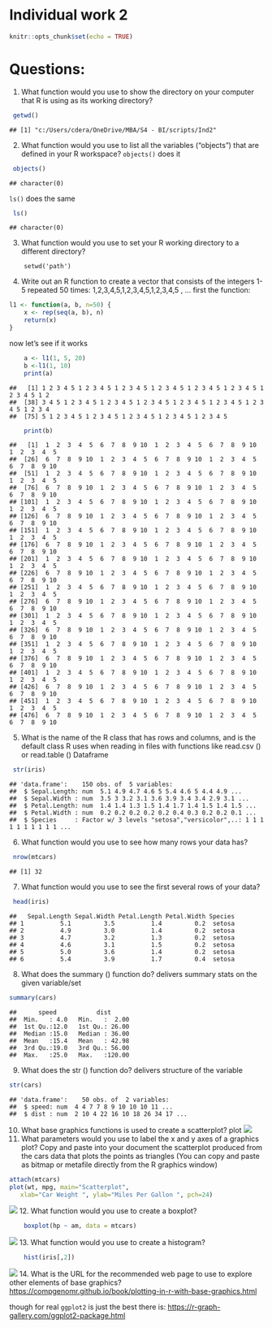 Individual work 2
================

``` r
knitr::opts_chunk$set(echo = TRUE)
```

# Questions:

1.  What function would you use to show the directory on your computer
    that R is using as its working directory?

``` r
 getwd()
```

    ## [1] "c:/Users/cdera/OneDrive/MBA/S4 - BI/scripts/Ind2"

2.  What function would you use to list all the variables (“objects”)
    that are defined in your R workspace? `objects()` does it

``` r
 objects()
```

    ## character(0)

`ls()` does the same

``` r
 ls()
```

    ## character(0)

3.  What function would you use to set your R working directory to a
    different directory?

<!-- -->

        setwd('path')

4.  Write out an R function to create a vector that consists of the
    integers 1-5 repeated 50 times: 1,2,3,4,5,1,2,3,4,5,1,2,3,4,5 , …
    first the function:

``` r
l1 <- function(a, b, n=50) {
    x <- rep(seq(a, b), n)
    return(x)
}
```

now let’s see if it works

``` r
    a <- l1(1, 5, 20)
    b <-l1(1, 10)
    print(a)
```

    ##   [1] 1 2 3 4 5 1 2 3 4 5 1 2 3 4 5 1 2 3 4 5 1 2 3 4 5 1 2 3 4 5 1 2 3 4 5 1 2
    ##  [38] 3 4 5 1 2 3 4 5 1 2 3 4 5 1 2 3 4 5 1 2 3 4 5 1 2 3 4 5 1 2 3 4 5 1 2 3 4
    ##  [75] 5 1 2 3 4 5 1 2 3 4 5 1 2 3 4 5 1 2 3 4 5 1 2 3 4 5

``` r
    print(b)
```

    ##   [1]  1  2  3  4  5  6  7  8  9 10  1  2  3  4  5  6  7  8  9 10  1  2  3  4  5
    ##  [26]  6  7  8  9 10  1  2  3  4  5  6  7  8  9 10  1  2  3  4  5  6  7  8  9 10
    ##  [51]  1  2  3  4  5  6  7  8  9 10  1  2  3  4  5  6  7  8  9 10  1  2  3  4  5
    ##  [76]  6  7  8  9 10  1  2  3  4  5  6  7  8  9 10  1  2  3  4  5  6  7  8  9 10
    ## [101]  1  2  3  4  5  6  7  8  9 10  1  2  3  4  5  6  7  8  9 10  1  2  3  4  5
    ## [126]  6  7  8  9 10  1  2  3  4  5  6  7  8  9 10  1  2  3  4  5  6  7  8  9 10
    ## [151]  1  2  3  4  5  6  7  8  9 10  1  2  3  4  5  6  7  8  9 10  1  2  3  4  5
    ## [176]  6  7  8  9 10  1  2  3  4  5  6  7  8  9 10  1  2  3  4  5  6  7  8  9 10
    ## [201]  1  2  3  4  5  6  7  8  9 10  1  2  3  4  5  6  7  8  9 10  1  2  3  4  5
    ## [226]  6  7  8  9 10  1  2  3  4  5  6  7  8  9 10  1  2  3  4  5  6  7  8  9 10
    ## [251]  1  2  3  4  5  6  7  8  9 10  1  2  3  4  5  6  7  8  9 10  1  2  3  4  5
    ## [276]  6  7  8  9 10  1  2  3  4  5  6  7  8  9 10  1  2  3  4  5  6  7  8  9 10
    ## [301]  1  2  3  4  5  6  7  8  9 10  1  2  3  4  5  6  7  8  9 10  1  2  3  4  5
    ## [326]  6  7  8  9 10  1  2  3  4  5  6  7  8  9 10  1  2  3  4  5  6  7  8  9 10
    ## [351]  1  2  3  4  5  6  7  8  9 10  1  2  3  4  5  6  7  8  9 10  1  2  3  4  5
    ## [376]  6  7  8  9 10  1  2  3  4  5  6  7  8  9 10  1  2  3  4  5  6  7  8  9 10
    ## [401]  1  2  3  4  5  6  7  8  9 10  1  2  3  4  5  6  7  8  9 10  1  2  3  4  5
    ## [426]  6  7  8  9 10  1  2  3  4  5  6  7  8  9 10  1  2  3  4  5  6  7  8  9 10
    ## [451]  1  2  3  4  5  6  7  8  9 10  1  2  3  4  5  6  7  8  9 10  1  2  3  4  5
    ## [476]  6  7  8  9 10  1  2  3  4  5  6  7  8  9 10  1  2  3  4  5  6  7  8  9 10

5.  What is the name of the R class that has rows and columns, and is
    the default class R uses when reading in files with functions like
    read.csv () or read.table () Dataframe

``` r
 str(iris)
```

    ## 'data.frame':    150 obs. of  5 variables:
    ##  $ Sepal.Length: num  5.1 4.9 4.7 4.6 5 5.4 4.6 5 4.4 4.9 ...
    ##  $ Sepal.Width : num  3.5 3 3.2 3.1 3.6 3.9 3.4 3.4 2.9 3.1 ...
    ##  $ Petal.Length: num  1.4 1.4 1.3 1.5 1.4 1.7 1.4 1.5 1.4 1.5 ...
    ##  $ Petal.Width : num  0.2 0.2 0.2 0.2 0.2 0.4 0.3 0.2 0.2 0.1 ...
    ##  $ Species     : Factor w/ 3 levels "setosa","versicolor",..: 1 1 1 1 1 1 1 1 1 1 ...

6.  What function would you use to see how many rows your data has?

``` r
 nrow(mtcars)
```

    ## [1] 32

7.  What function would you use to see the first several rows of your
    data?

``` r
 head(iris)
```

    ##   Sepal.Length Sepal.Width Petal.Length Petal.Width Species
    ## 1          5.1         3.5          1.4         0.2  setosa
    ## 2          4.9         3.0          1.4         0.2  setosa
    ## 3          4.7         3.2          1.3         0.2  setosa
    ## 4          4.6         3.1          1.5         0.2  setosa
    ## 5          5.0         3.6          1.4         0.2  setosa
    ## 6          5.4         3.9          1.7         0.4  setosa

8.  What does the summary () function do? delivers summary stats on the
    given variable/set

``` r
summary(cars)
```

    ##      speed           dist       
    ##  Min.   : 4.0   Min.   :  2.00  
    ##  1st Qu.:12.0   1st Qu.: 26.00  
    ##  Median :15.0   Median : 36.00  
    ##  Mean   :15.4   Mean   : 42.98  
    ##  3rd Qu.:19.0   3rd Qu.: 56.00  
    ##  Max.   :25.0   Max.   :120.00

9.  What does the str () function do? delivers structure of the variable

``` r
str(cars)
```

    ## 'data.frame':    50 obs. of  2 variables:
    ##  $ speed: num  4 4 7 7 8 9 10 10 10 11 ...
    ##  $ dist : num  2 10 4 22 16 10 18 26 34 17 ...

10. What base graphics functions is used to create a scatterplot? plot
    ![](p2_files/figure-gfm/pressure-1.png)<!-- -->
11. What parameters would you use to label the x and y axes of a
    graphics plot? Copy and paste into your document the scatterplot
    produced from the cars data that plots the points as triangles (You
    can copy and paste as bitmap or metafile directly from the R
    graphics window)

``` r
attach(mtcars)
plot(wt, mpg, main="Scatterplot",
   xlab="Car Weight ", ylab="Miles Per Gallon ", pch=24)
```

![](p2_files/figure-gfm/unnamed-chunk-9-1.png)<!-- --> 12. What function
would you use to create a boxplot?

``` r
    boxplot(hp ~ am, data = mtcars)
```

![](p2_files/figure-gfm/unnamed-chunk-10-1.png)<!-- --> 13. What
function would you use to create a histogram?

``` r
    hist(iris[,2])
```

![](p2_files/figure-gfm/unnamed-chunk-11-1.png)<!-- --> 14. What is the
URL for the recommended web page to use to explore other elements of
base graphics?
<https://compgenomr.github.io/book/plotting-in-r-with-base-graphics.html>

though for real `ggplot2` is just the best there is:
<https://r-graph-gallery.com/ggplot2-package.html>
